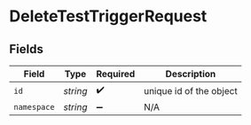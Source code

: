 # DeleteTestTriggerRequest


## Fields

| Field                   | Type                    | Required                | Description             |
| ----------------------- | ----------------------- | ----------------------- | ----------------------- |
| `id`                    | *string*                | :heavy_check_mark:      | unique id of the object |
| `namespace`             | *string*                | :heavy_minus_sign:      | N/A                     |